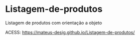 # Listagem-de-produtos
Listagem de produtos com orientação a objeto


ACESS: https://mateus-desig.github.io/Listagem-de-produtos/
